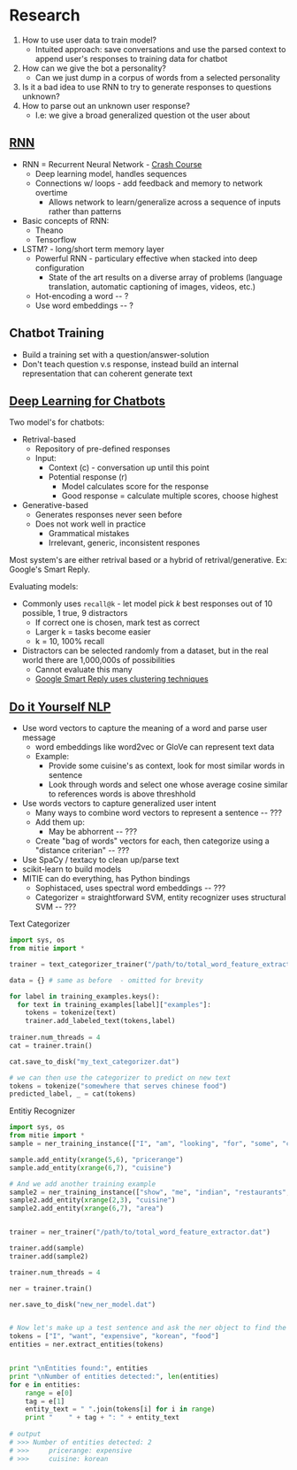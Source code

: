 
# Research
1. How to use user data to train model?
    - Intuited approach: save conversations and use the parsed context to append user's 
      responses to training data for chatbot
2. How can we give the bot a personality?
    - Can we just dump in a corpus of words from a selected personality
3. Is it a bad idea to use RNN to try to generate responses to questions unknown?
4. How to parse out an unknown user response?
    - I.e: we give a broad generalized question ot the user about

## [RNN](https://towardsdatascience.com/personality-for-your-chatbot-with-recurrent-neural-networks-2038f7f34636)
- RNN = Recurrent Neural Network - [Crash Course](https://machinelearningmastery.com/crash-course-recurrent-neural-networks-deep-learning/)
    + Deep learning model, handles sequences
    + Connections w/ loops - add feedback and memory to network overtime
        * Allows network to learn/generalize across a sequence of inputs rather than patterns
- Basic concepts of RNN:
    + Theano
    + Tensorflow
- LSTM? - long/short term memory layer
    + Powerful RNN - particulary effective when stacked into deep configuration
        * State of the art results on a diverse array of problems (language translation,
          automatic captioning of images, videos, etc.)
    + Hot-encoding a word -- ?
    + Use word embeddings -- ?

## Chatbot Training
- Build a training set with a question/answer-solution
- Don't teach question v.s response, instead build an internal representation that can
  coherent generate text

## [Deep Learning for Chatbots](http://www.wildml.com/2016/07/deep-learning-for-chatbots-2-retrieval-based-model-tensorflow/et)
Two model's for chatbots:
- Retrival-based
    + Repository of pre-defined responses
    + Input:
        * Context (c) - conversation up until this point
        * Potential response (r)
            - Model calculates score for the response
            - Good response = calculate multiple scores, choose highest
- Generative-based
    + Generates responses never seen before
    + Does not work well in practice
        * Grammatical mistakes
        * Irrelevant, generic, inconsistent respones

Most system's are either retrival based or a hybrid of retrival/generative. Ex: Google's Smart
Reply.

Evaluating models:
- Commonly uses `recall@k` - let model pick *k* best responses out of 10 possible, 1 true,
  9 distractors
    + If correct one is chosen, mark test as correct
    + Larger k = tasks become easier
    + k = 10, 100% recall
- Distractors can be selected randomly from a dataset, but in the real world there are 
  1,000,000s of possibilities
    + Cannot evaluate this many
    + [Google Smart Reply uses clustering techniques](https://arxiv.org/abs/1606.04870)

## [Do it Yourself NLP](https://medium.com/rasa-blog/do-it-yourself-nlp-for-bot-developers-2e2da2817f3d)
- Use word vectors to capture the meaning of a word and parse user message
    + word embeddings like word2vec or GloVe can represent text data
    + Example:
        * Provide some cuisine's as context, look for most similar words in sentence
        * Look through words and select one whose average cosine similar to references words
          is above threshhold
- Use words vectors to capture generalized user intent
    + Many ways to combine word vectors to represent a sentence -- ???
    + Add them up:
        * May be abhorrent -- ???
    + Create "bag of words" vectors for each, then categorize using a "distance criterian" -- ???
- Use SpaCy / textacy to clean up/parse text
- scikit-learn to build models
- MITIE can do everything, has Python bindings
    + Sophistaced, uses spectral word embeddings -- ???
    + Categorizer = straightforward SVM, entity recognizer uses structural SVM -- ???

Text Categorizer
```python
import sys, os
from mitie import *

trainer = text_categorizer_trainer("/path/to/total_word_feature_extractor.dat")

data = {} # same as before  - omitted for brevity

for label in training_examples.keys():
  for text in training_examples[label]["examples"]:
    tokens = tokenize(text)
    trainer.add_labeled_text(tokens,label)
    
trainer.num_threads = 4
cat = trainer.train()

cat.save_to_disk("my_text_categorizer.dat")

# we can then use the categorizer to predict on new text
tokens = tokenize("somewhere that serves chinese food")
predicted_label, _ = cat(tokens)
```

Entitiy Recognizer
```python
import sys, os
from mitie import *
sample = ner_training_instance(["I", "am", "looking", "for", "some", "cheap", "Mexican", "food", "."])

sample.add_entity(xrange(5,6), "pricerange")
sample.add_entity(xrange(6,7), "cuisine")

# And we add another training example
sample2 = ner_training_instance(["show", "me", "indian", "restaurants", "in", "the", "centre", "."])
sample2.add_entity(xrange(2,3), "cuisine")
sample2.add_entity(xrange(6,7), "area")


trainer = ner_trainer("/path/to/total_word_feature_extractor.dat")

trainer.add(sample)
trainer.add(sample2)

trainer.num_threads = 4

ner = trainer.train()

ner.save_to_disk("new_ner_model.dat")


# Now let's make up a test sentence and ask the ner object to find the entities.
tokens = ["I", "want", "expensive", "korean", "food"]
entities = ner.extract_entities(tokens)


print "\nEntities found:", entities
print "\nNumber of entities detected:", len(entities)
for e in entities:
    range = e[0]
    tag = e[1]
    entity_text = " ".join(tokens[i] for i in range)
    print "    " + tag + ": " + entity_text
    
# output 
# >>> Number of entities detected: 2
# >>>     pricerange: expensive
# >>>     cuisine: korean
```   
 
